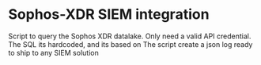 # Sophos-XDR SIEM integration

Script to query the Sophos XDR datalake. Only need a valid API credential. 
The SQL its hardcoded, and its based on 
The script create a json log ready to ship to any SIEM solution
